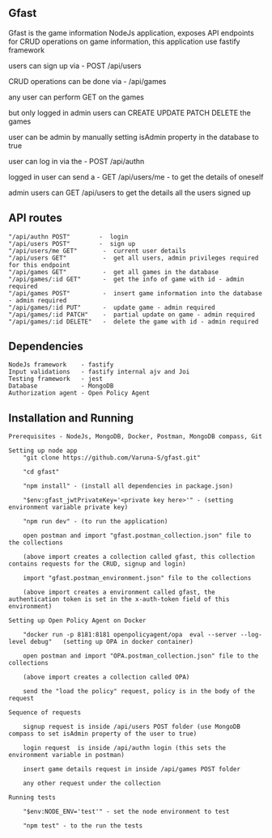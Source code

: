## Gfast 
Gfast is the game information NodeJs application, exposes API endpoints for CRUD operations on game information, this application use fastify framework

users can sign up via - POST /api/users

CRUD operations can be done via - /api/games

any user can perform GET on the games

but only logged in admin users can CREATE UPDATE PATCH DELETE the games

user can be admin by manually setting isAdmin property in the database to true

user can log in via the - POST /api/authn 

logged in user can send a - GET /api/users/me - to get the details of oneself

admin users can GET /api/users to get the details all the users signed up

## API routes
    "/api/authn POST"        -  login
    "/api/users POST"        -  sign up
    "/api/users/me GET"       -  current user details
    "/api/users GET"          -  get all users, admin privileges required for this endpoint
    "/api/games GET"          -  get all games in the database
    "/api/games/:id GET"      -  get the info of game with id - admin required 
    "/api/games POST"         -  insert game information into the database - admin required 
    "/api/games/:id PUT"      -  update game - admin required
    "/api/games/:id PATCH"    -  partial update on game - admin required
    "/api/games/:id DELETE"   -  delete the game with id - admin required

## Dependencies
    NodeJs framework    - fastify
    Input validations   - fastify internal ajv and Joi
    Testing framework   - jest
    Database            - MongoDB
    Authorization agent - Open Policy Agent

## Installation and Running
    Prerequisites - NodeJs, MongoDB, Docker, Postman, MongoDB compass, Git 

    Setting up node app
        "git clone https://github.com/Varuna-S/gfast.git"

        "cd gfast"

        "npm install" - (install all dependencies in package.json)

        "$env:gfast_jwtPrivateKey='<private key here>'" - (setting environment variable private key)

        "npm run dev" - (to run the application)

        open postman and import "gfast.postman_collection.json" file to the collections

        (above import creates a collection called gfast, this collection contains requests for the CRUD, signup and login)

        import "gfast.postman_environment.json" file to the collections

        (above import creates a environment called gfast, the authentication token is set in the x-auth-token field of this environment)

    Setting up Open Policy Agent on Docker

        "docker run -p 8181:8181 openpolicyagent/opa  eval --server --log-level debug"   (setting up OPA in docker container)

        open postman and import "OPA.postman_collection.json" file to the collections

        (above import creates a collection called OPA)

        send the "load the policy" request, policy is in the body of the request

    Sequence of requests

        signup request is inside /api/users POST folder (use MongoDB compass to set isAdmin property of the user to true)

        login request  is inside /api/authn login (this sets the environment variable in postman)

        insert game details request in inside /api/games POST folder  

        any other request under the collection

    Running tests

        "$env:NODE_ENV='test'" - set the node environment to test

        "npm test" - to the run the tests











